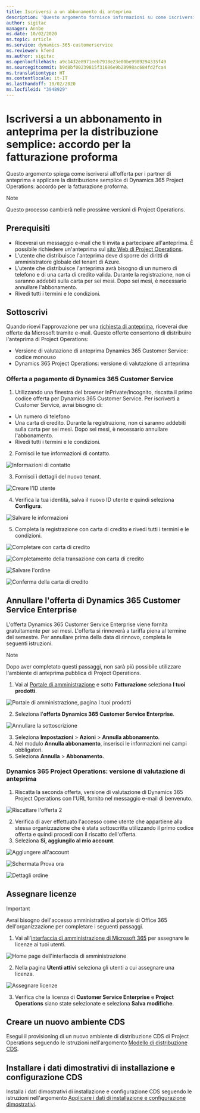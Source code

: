 ```yaml
---
title: Iscriversi a un abbonamento di anteprima
description: 'Questo argomento fornisce informazioni su come iscriversi alla distribuzione semplice di Project Operations: accordo per la fatturazione proforma.'
author: sigitac
manager: Annbe
ms.date: 10/02/2020
ms.topic: article
ms.service: dynamics-365-customerservice
ms.reviewer: kfend
ms.author: sigitac
ms.openlocfilehash: a9c1432e8971eeb7918e23e00be9989294335f49
ms.sourcegitcommit: b9d8bf00239815f31686e9b28998ac684fd2fca4
ms.translationtype: HT
ms.contentlocale: it-IT
ms.lasthandoff: 10/02/2020
ms.locfileid: "3948929"
---
```

# <a name="sign-up-for-a-preview-subscription-for-lite-deployment--deal-to-proforma-invoicing"></a>Iscriversi a un abbonamento in anteprima per la distribuzione semplice: accordo per la fatturazione proforma

Questo argomento spiega come iscriversi all'offerta per i partner di anteprima e applicare la distribuzione semplice di Dynamics 365 Project Operations: accordo per la fatturazione proforma.

> [!NOTE]
> Questo processo cambierà nelle prossime versioni di Project Operations.

## <a name="prerequisites"></a>Prerequisiti

- Riceverai un messaggio e-mail che ti invita a partecipare all'anteprima. È possibile richiedere un'anteprima sul [sito Web di Project Operations](https://dynamics.microsoft.com/en-us/project-operations/overview/).
- L'utente che distribuisce l'anteprima deve disporre dei diritti di amministratore globale del tenant di Azure.
- L'utente che distribuisce l'anteprima avrà bisogno di un numero di telefono e di una carta di credito valida. Durante la registrazione, non ci saranno addebiti sulla carta per sei mesi. Dopo sei mesi, è necessario annullare l'abbonamento. 
- Rivedi tutti i termini e le condizioni.

## <a name="subscribe"></a>Sottoscrivi

Quando ricevi l'approvazione per una [richiesta di anteprima](https://forms.office.com/FormsPro/Pages/ResponsePage.aspx?id=v4j5cvGGr0GRqy180BHbR56j8lZs0FdAvwT75_WNFyxUMkRDV1NYQU5TNjE2VjhKOVBUNVg2R0s1NC4u), riceverai due offerte da Microsoft tramite e-mail. Queste offerte consentono di distribuire l'anteprima di Project Operations:

- Versione di valutazione di anteprima Dynamics 365 Customer Service: codice monouso
- Dynamics 365 Project Operations: versione di valutazione di anteprima

### <a name="dynamics-365-customer-service-paid-offer"></a>Offerta a pagamento di Dynamics 365 Customer Service

1. Utilizzando una finestra del browser InPrivate/Incognito, riscatta il primo codice offerta per Dynamics 365 Customer Service. Per iscriverti a Customer Service, avrai bisogno di:

- Un numero di telefono
- Una carta di credito. Durante la registrazione, non ci saranno addebiti sulla carta per sei mesi. Dopo sei mesi, è necessario annullare l'abbonamento.
- Rivedi tutti i termini e le condizioni.

2. Fornisci le tue informazioni di contatto.

![Informazioni di contatto](./media/1ContactInformation.png)

3. Fornisci i dettagli del nuovo tenant.

![Creare l'ID utente](./media/2CreateUserID.png)

4. Verifica la tua identità, salva il nuovo ID utente e quindi seleziona **Configura**.

![Salvare le informazioni](./media/3SaveInfo.png)

5. Completa la registrazione con carta di credito e rivedi tutti i termini e le condizioni. 

![Completare con carta di credito](./media/4CompleteCreditCard.png)

![Completamento della transazione con carta di credito](./media/5CreditCardCheckout.png)

![Salvare l'ordine](./media/6SaveOrder.png)

![Conferma della carta di credito](./media/7Confirmation.png)

## <a name="cancel-the-dynamics-365-customer-service-enterprise-offer"></a>Annullare l'offerta di Dynamics 365 Customer Service Enterprise

L'offerta Dynamics 365 Customer Service Enterprise viene fornita gratuitamente per sei mesi. L'offerta si rinnoverà a tariffa piena al termine del semestre. Per annullare prima della data di rinnovo, completa le seguenti istruzioni. 

> [!NOTE]
> Dopo aver completato questi passaggi, non sarà più possibile utilizzare l'ambiente di anteprima pubblica di Project Operations.

1. Vai al [Portale di amministrazione](https://admin.microsoft.com/) e sotto **Fatturazione** seleziona **I tuoi prodotti**.

![Portale di amministrazione, pagina I tuoi prodotti](./media/8AdminPortal.png)

2. Seleziona l'**offerta Dynamics 365 Customer Service Enterprise**.

![Annullare la sottoscrizione](./media/9CancelSubscription.png)

3. Seleziona **Impostazioni** > **Azioni** > **Annulla abbonamento**.
4. Nel modulo **Annulla abbonamento**, inserisci le informazioni nei campi obbligatori.
5. Seleziona **Annulla** > **Abbonamento.**

### <a name="dynamics-365-project-operations--preview-trial"></a>Dynamics 365 Project Operations: versione di valutazione di anteprima

1. Riscatta la seconda offerta, versione di valutazione di Dynamics 365 Project Operations con l'URL fornito nel messaggio e-mail di benvenuto.

![Riscattare l'offerta 2](./media/10RedeemOffer2.png)

2. Verifica di aver effettuato l'accesso come utente che appartiene alla stessa organizzazione che è stata sottoscritta utilizzando il primo codice offerta e quindi procedi con il riscatto dell'offerta. 
3. Seleziona **Sì, aggiungilo al mio account**.

![Aggiungere all'account](./media/11AddToAccount.png)

![Schermata Prova ora](./media/12TryNow.png)

![Dettagli ordine](./media/13Confirmation.png)

## <a name="assign-licenses"></a>Assegnare licenze

> [!IMPORTANT]
> Avrai bisogno dell'accesso amministrativo al portale di Office 365 dell'organizzazione per completare i seguenti passaggi.

1. Vai all'[interfaccia di amministrazione di Microsoft 365](https://portal.office.com/) per assegnare le licenze ai tuoi utenti.

![Home page dell'interfaccia di amministrazione](./media/14AdminPortal.png)

2. Nella pagina **Utenti attivi** seleziona gli utenti a cui assegnare una licenza.

![Assegnare licenze](./media/15AssignLicenses.png)

3. Verifica che la licenza di **Customer Service Enterprise** e **Project Operations** siano state selezionate e seleziona **Salva modifiche**.

## <a name="create-a-new-cds-environment"></a>Creare un nuovo ambiente CDS

Esegui il provisioning di un nuovo ambiente di distribuzione CDS di Project Operations seguendo le istruzioni nell'argomento [Modello di distribuzione CDS](lite-deployment.md).

## <a name="install-a-cds-configuration-and-setup-demo-data"></a>Installare i dati dimostrativi di installazione e configurazione CDS

Installa i dati dimostrativi di installazione e configurazione CDS seguendo le istruzioni nell'argomento [Applicare i dati di installazione e configurazione dimostrativi](lite-apply-demo-setup-config-data.md).
